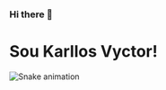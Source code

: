 ### Hi there 👋
# Sou Karllos Vyctor!
![Snake animation](https://github.com/karllosvyctor/karllosvyctor/blob/output/github-contribution-grid-snake.svg)
